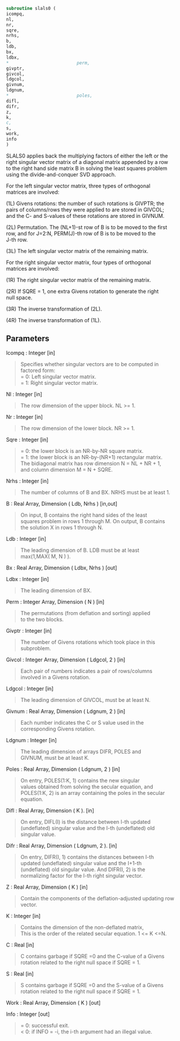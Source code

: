 ```fortran  
subroutine slals0 (  
icompq,  
nl,  
nr,  
sqre,  
nrhs,  
b,  
ldb,  
bx,  
ldbx,  
*                          perm,  
givptr,  
givcol,  
ldgcol,  
givnum,  
ldgnum,  
*                          poles,  
difl,  
difr,  
z,  
k,  
c,  
s,  
work,  
info  
)  
```  
  
SLALS0 applies back the multiplying factors of either the left or the  
right singular vector matrix of a diagonal matrix appended by a row  
to the right hand side matrix B in solving the least squares problem  
using the divide-and-conquer SVD approach.  
  
For the left singular vector matrix, three types of orthogonal  
matrices are involved:  
  
(1L) Givens rotations: the number of such rotations is GIVPTR; the  
pairs of columns/rows they were applied to are stored in GIVCOL;  
and the C- and S-values of these rotations are stored in GIVNUM.  
  
(2L) Permutation. The (NL+1)-st row of B is to be moved to the first  
row, and for J=2:N, PERM(J)-th row of B is to be moved to the  
J-th row.  
  
(3L) The left singular vector matrix of the remaining matrix.  
  
For the right singular vector matrix, four types of orthogonal  
matrices are involved:  
  
(1R) The right singular vector matrix of the remaining matrix.  
  
(2R) If SQRE = 1, one extra Givens rotation to generate the right  
null space.  
  
(3R) The inverse transformation of (2L).  
  
(4R) The inverse transformation of (1L).  
  
## Parameters  
Icompq : Integer [in]  
> Specifies whether singular vectors are to be computed in  
> factored form:  
> = 0: Left singular vector matrix.  
> = 1: Right singular vector matrix.  
  
Nl : Integer [in]  
> The row dimension of the upper block. NL >= 1.  
  
Nr : Integer [in]  
> The row dimension of the lower block. NR >= 1.  
  
Sqre : Integer [in]  
> = 0: the lower block is an NR-by-NR square matrix.  
> = 1: the lower block is an NR-by-(NR+1) rectangular matrix.  
> The bidiagonal matrix has row dimension N = NL + NR + 1,  
> and column dimension M = N + SQRE.  
  
Nrhs : Integer [in]  
> The number of columns of B and BX. NRHS must be at least 1.  
  
B : Real Array, Dimension ( Ldb, Nrhs ) [in,out]  
> On input, B contains the right hand sides of the least  
> squares problem in rows 1 through M. On output, B contains  
> the solution X in rows 1 through N.  
  
Ldb : Integer [in]  
> The leading dimension of B. LDB must be at least  
> max(1,MAX( M, N ) ).  
  
Bx : Real Array, Dimension ( Ldbx, Nrhs ) [out]  
  
Ldbx : Integer [in]  
> The leading dimension of BX.  
  
Perm : Integer Array, Dimension ( N ) [in]  
> The permutations (from deflation and sorting) applied  
> to the two blocks.  
  
Givptr : Integer [in]  
> The number of Givens rotations which took place in this  
> subproblem.  
  
Givcol : Integer Array, Dimension ( Ldgcol, 2 ) [in]  
> Each pair of numbers indicates a pair of rows/columns  
> involved in a Givens rotation.  
  
Ldgcol : Integer [in]  
> The leading dimension of GIVCOL, must be at least N.  
  
Givnum : Real Array, Dimension ( Ldgnum, 2 ) [in]  
> Each number indicates the C or S value used in the  
> corresponding Givens rotation.  
  
Ldgnum : Integer [in]  
> The leading dimension of arrays DIFR, POLES and  
> GIVNUM, must be at least K.  
  
Poles : Real Array, Dimension ( Ldgnum, 2 ) [in]  
> On entry, POLES(1:K, 1) contains the new singular  
> values obtained from solving the secular equation, and  
> POLES(1:K, 2) is an array containing the poles in the secular  
> equation.  
  
Difl : Real Array, Dimension ( K ). [in]  
> On entry, DIFL(I) is the distance between I-th updated  
> (undeflated) singular value and the I-th (undeflated) old  
> singular value.  
  
Difr : Real Array, Dimension ( Ldgnum, 2 ). [in]  
> On entry, DIFR(I, 1) contains the distances between I-th  
> updated (undeflated) singular value and the I+1-th  
> (undeflated) old singular value. And DIFR(I, 2) is the  
> normalizing factor for the I-th right singular vector.  
  
Z : Real Array, Dimension ( K ) [in]  
> Contain the components of the deflation-adjusted updating row  
> vector.  
  
K : Integer [in]  
> Contains the dimension of the non-deflated matrix,  
> This is the order of the related secular equation. 1 <= K <=N.  
  
C : Real [in]  
> C contains garbage if SQRE =0 and the C-value of a Givens  
> rotation related to the right null space if SQRE = 1.  
  
S : Real [in]  
> S contains garbage if SQRE =0 and the S-value of a Givens  
> rotation related to the right null space if SQRE = 1.  
  
Work : Real Array, Dimension ( K ) [out]  
  
Info : Integer [out]  
> = 0:  successful exit.  
> < 0:  if INFO = -i, the i-th argument had an illegal value.  
  

